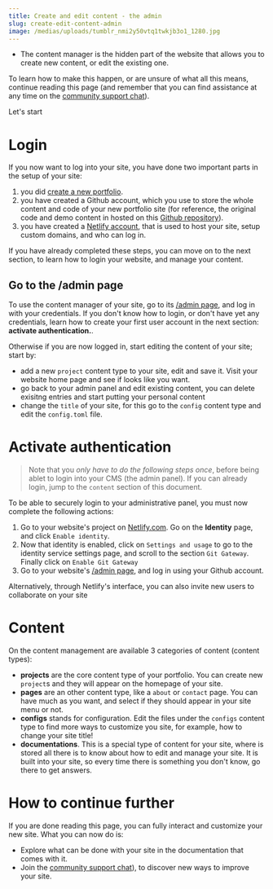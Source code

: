```yaml
---
title: Create and edit content - the admin
slug: create-edit-content-admin
image: /medias/uploads/tumblr_nmi2y50vtq1twkjb3o1_1280.jpg
---
```

* The content manager is the hidden part of the website that allows you to create new content, or edit the existing one.

To learn how to make this happen, or are unsure of what all this means, continue reading this page (and remember that you can find assistance at any time on the [community support chat](https://riot.im/app/#/room/#support-themes:matrix.org)).

Let's start

# Login

If you now want to log into your site, you have done two important parts in the setup of your site:

1. you did [create a new portfolio](https://app.netlify.com/start/deploy?repository=https://github.com/internet4000/portfolio-hugo-starter).
2. you have created a Github account, which you use to store the whole content and code of your new portfolio site (for reference, the original code and demo content in hosted on this [Github repository](https://github.com/internet4000/portfolio-hugo-starter)).
3. you have created a [Netlify account](https://www.netlify.com/), that is used to host your site, setup custom domains, and who can log in.

If you have already completed these steps, you can move on to the next section, to learn how to login your website, and manage your content.

## Go to the /admin page

To use the content manager of your site, go to its [/admin page](/admin), and log in with your credentials. If you don't know how to login, or don't have yet any credentials, learn how to create your first user account in the next section: **activate authentication.**.

Otherwise if you are now logged in, start editing the content of your site; start by:
* add a new `project` content type to your site, edit and save it. Visit your website home page and see if looks like you want.
* go back to your admin panel and edit existing content, you can delete exisitng entries and start putting your personal content
* change the `title` of your site, for this go to the `config` content type and edit the `config.toml` file.


# Activate authentication

> Note that you *only have to do the following steps once*, before being ablet to login into your CMS (the admin panel). If you can already login, jump to the `content` section of this document.

To be able to securely login to your administrative panel, you must now complete the following actions:

1. Go to your website's project on [Netlify.com](https://netlify.com). Go on the **Identity** page, and click `Enable identity`.
2. Now that identity is enabled, click on `Settings and usage` to go to the identity service settings page, and scroll to the section `Git Gateway`. Finally click on `Enable Git Gateway`
3. Go to your website's [/admin page](/admin), and log in using your Github account.

Alternatively, through Netlify's interface, you can also invite new users to collaborate on your site

# Content

On the content management are available 3 categories of content (content types):

* **projects** are the core content type of your portfolio. You can create new `project`s and they will appear on the homepage of your site.
* **pages** are an other content type, like a `about` or `contact` page. You can have much as you want, and select if they should appear in your site menu or not.
* **configs** stands for configuration. Edit the files under the `configs` content type to find more ways to customize you site, for example, how to change your site title!
* **documentations**. This is a special type of content for your site, where is stored all there is to know about how to edit and manage your site. It is built into your site, so every time there is something you don't know, go there to get answers. 

# How to continue further

If you are done reading this page, you can fully interact and customize your new site. What you can now do is:

* Explore what can be done with your site in the documentation that comes with it.
* Join the [community support chat](https://riot.im/app/#/room/#support-themes:matrix.org)), to discover new ways to improve your site.
